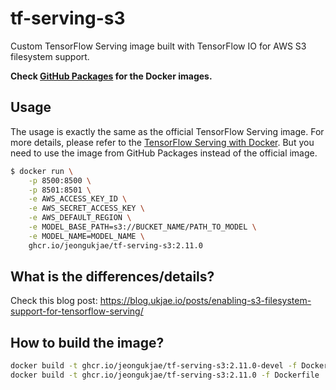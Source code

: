 # tf-serving-s3

Custom TensorFlow Serving image built with TensorFlow IO for AWS S3 filesystem support.

**Check [GitHub Packages](https://github.com/jeongukjae/tf-serving-s3/pkgs/container/tf-serving-s3) for the Docker images.**

## Usage

The usage is exactly the same as the official TensorFlow Serving image.
For more details, please refer to the [TensorFlow Serving with Docker](https://www.tensorflow.org/tfx/serving/docker).
But you need to use the image from GitHub Packages instead of the official image.

```bash
$ docker run \
    -p 8500:8500 \
    -p 8501:8501 \
    -e AWS_ACCESS_KEY_ID \
    -e AWS_SECRET_ACCESS_KEY \
    -e AWS_DEFAULT_REGION \
    -e MODEL_BASE_PATH=s3://BUCKET_NAME/PATH_TO_MODEL \
    -e MODEL_NAME=MODEL_NAME \
    ghcr.io/jeongukjae/tf-serving-s3:2.11.0
```

## What is the differences/details?

Check this blog post: <https://blog.ukjae.io/posts/enabling-s3-filesystem-support-for-tensorflow-serving/>

## How to build the image?

```bash
docker build -t ghcr.io/jeongukjae/tf-serving-s3:2.11.0-devel -f Dockerfile.devel .
docker build -t ghcr.io/jeongukjae/tf-serving-s3:2.11.0 -f Dockerfile .
```
